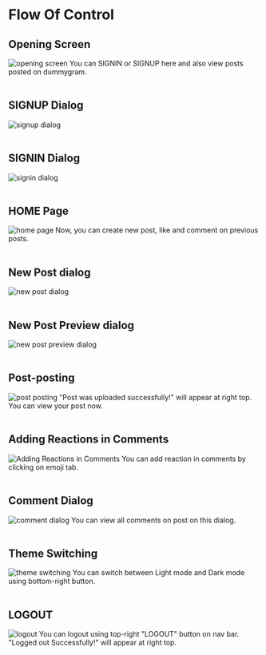# Flow Of Control

## Opening Screen

<img alt="opening screen" src="src/assets/1.webp"/>
You can SIGNIN or SIGNUP here and also view posts posted on dummygram.

<br>
<br>

## SIGNUP Dialog

<img alt="signup dialog" src="src/assets/2.webp"/>

<br>
<br>

## SIGNIN Dialog

<img alt="signin dialog" src="src/assets/11.webp"/>

<br>
<br>

## HOME Page

<img alt="home page" src="src/assets/3.webp"/>
Now, you can create new post, like and comment on previous posts.

<br>
<br>

## New Post dialog

<img alt="new post dialog" src="src/assets/4.webp"/>

<br>
<br>

## New Post Preview dialog

<img alt="new post preview dialog" src="src/assets/5.webp"/>

<br>
<br>

## Post-posting

<img alt="post posting" src="src/assets/6.webp"/>
"Post was uploaded successfully!" will appear at right top.
You can view your post now.

<br>
<br>

## Adding Reactions in Comments

<img alt="Adding Reactions in Comments" src="src/assets/7.webp"/>
You can add reaction in comments by clicking on emoji tab.

<br>
<br>

## Comment Dialog

<img alt="comment dialog" src="src/assets/8.webp"/>
You can view all comments on post on this dialog.

<br>
<br>

## Theme Switching

<img alt="theme switching" src="src/assets/9.webp"/>
You can switch between Light mode and Dark mode using bottom-right button.

<br>
<br>

## LOGOUT

<img alt="logout" src="src/assets/10.webp"/>
You can logout using top-right "LOGOUT" button on nav bar.
"Logged out Successfully!" will appear at right top.
